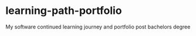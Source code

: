 # learning-path-portfolio
My software continued learning journey and portfolio post bachelors degree
